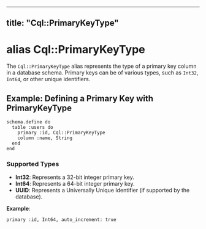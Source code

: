 
---
title: "Cql::PrimaryKeyType"
---

# alias Cql::PrimaryKeyType

The `Cql::PrimaryKeyType` alias represents the type of a primary key column in a database schema. Primary keys can be of various types, such as `Int32`, `Int64`, or other unique identifiers.

## Example: Defining a Primary Key with PrimaryKeyType

```crystal
schema.define do
  table :users do
    primary :id, Cql::PrimaryKeyType
    column :name, String
  end
end
```

### Supported Types

- **Int32**: Represents a 32-bit integer primary key.
- **Int64**: Represents a 64-bit integer primary key.
- **UUID**: Represents a Universally Unique Identifier (if supported by the database).

**Example**:

```crystal
primary :id, Int64, auto_increment: true
```

